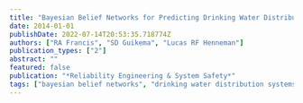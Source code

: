 ```yaml
---
title: "Bayesian Belief Networks for Predicting Drinking Water Distribution System Pipe Breaks"
date: 2014-01-01
publishDate: 2022-07-14T20:53:35.718774Z
authors: ["RA Francis", "SD Guikema", "Lucas RF Henneman"]
publication_types: ["2"]
abstract: ""
featured: false
publication: "*Reliability Engineering & System Safety*"
tags: ["bayesian belief networks", "drinking water distribution systems", "expert systems", "graphical"]
---
```


